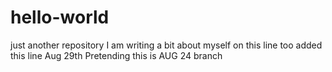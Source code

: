 # hello-world
just another repository
I am writing a bit about myself
on this line too
added this line Aug 29th
Pretending this is AUG 24 branch
